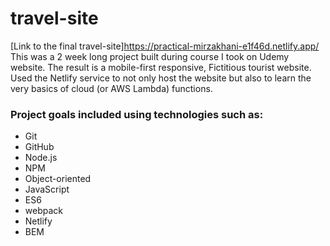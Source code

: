 # travel-site
[Link to the final travel-site]https://practical-mirzakhani-e1f46d.netlify.app/
This was a 2 week long project built during course I took on Udemy website.
The result is a mobile-first responsive, Fictitious tourist website.
Used the Netlify service to not only host the website but also to learn the very basics of cloud (or AWS Lambda) functions.
### Project goals included using technologies such as:
* Git
* GitHub
* Node.js 
* NPM
* Object-oriented
* JavaScript
* ES6
* webpack
* Netlify
* BEM

